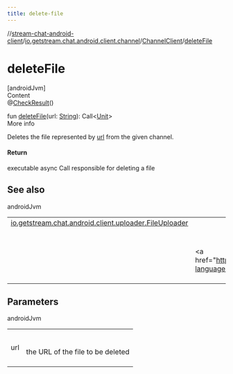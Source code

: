```yaml
---
title: delete-file
---
```

//[stream-chat-android-client](../../../index.md)/[io.getstream.chat.android.client.channel](../index.md)/[ChannelClient](index.md)/[deleteFile](deleteFile.md)



# deleteFile  
[androidJvm]  
Content  
@[CheckResult](https://developer.android.com/reference/kotlin/androidx/annotation/CheckResult.html)()  
  
fun [deleteFile](deleteFile.md)(url: [String](https://kotlinlang.org/api/latest/jvm/stdlib/kotlin/-string/index.html)): Call&lt;[Unit](https://kotlinlang.org/api/latest/jvm/stdlib/kotlin/-unit/index.html)&gt;  
More info  


Deletes the file represented by [url](deleteFile.md) from the given channel.



#### Return  


executable async Call responsible for deleting a file



## See also  
  
androidJvm  
  
| | |
|---|---|
| <a name="io.getstream.chat.android.client.channel/ChannelClient/deleteFile/#kotlin.String/PointingToDeclaration/"></a>[io.getstream.chat.android.client.uploader.FileUploader](../../io.getstream.chat.android.client.uploader/FileUploader/index.md)| <a name="io.getstream.chat.android.client.channel/ChannelClient/deleteFile/#kotlin.String/PointingToDeclaration/"></a>|
| <a name="io.getstream.chat.android.client.channel/ChannelClient/deleteFile/#kotlin.String/PointingToDeclaration/"></a>| <a name="io.getstream.chat.android.client.channel/ChannelClient/deleteFile/#kotlin.String/PointingToDeclaration/"></a><br/><br/>&lt;a href="https://getstream.io/chat/docs/android/file_uploads/?language=kotlin"&gt;File Uploads&lt;/a&gt;<br/><br/>|
  


## Parameters  
  
androidJvm  
  
| | |
|---|---|
| <a name="io.getstream.chat.android.client.channel/ChannelClient/deleteFile/#kotlin.String/PointingToDeclaration/"></a>url| <a name="io.getstream.chat.android.client.channel/ChannelClient/deleteFile/#kotlin.String/PointingToDeclaration/"></a><br/><br/>the URL of the file to be deleted<br/><br/>|
  
  



